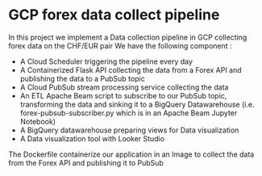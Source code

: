 # GCP forex data collect pipeline
In this project we implement a Data collection pipeline in GCP collecting forex data on the CHF/EUR pair
We have the following component :
- A Cloud Scheduler triggering the pipeline every day
- A Containerized Flask API collecting the data from a Forex API and publishing the data to a PubSub topic
- A Cloud PubSub stream processing service collecting the data
- An ETL Apache Beam script to subscribe to our PubSub topic, transforming the data and sinking it to a BigQuery Datawarehouse (i.e. forex-pubsub-subscriber.py which is in an Apache Beam Jupyter Notebook)
- A BigQuery datawarehouse preparing views for Data visualization
- A Data visualization tool with Looker Studio

The Dockerfile containerize our application in an Image to collect the data from the Forex API and publishing it to PubSub
